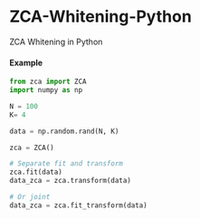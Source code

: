 # ZCA-Whitening-Python
ZCA Whitening in Python



#### Example

```python
from zca import ZCA
import numpy as np

N = 100
K= 4

data = np.random.rand(N, K)

zca = ZCA()

# Separate fit and transform
zca.fit(data)
data_zca = zca.transform(data)

# Or joint
data_zca = zca.fit_transform(data)
```